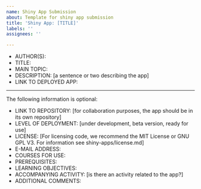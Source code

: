 ```yaml
---
name: Shiny App Submission
about: Template for shiny app submission
title: 'Shiny App: [TITLE]'
labels: ''
assignees: ''

---
```


- AUTHOR(S):
- TITLE:
- MAIN TOPIC:
- DESCRIPTION: [a sentence or two describing the app]
- LINK TO DEPLOYED APP:

---------------------------

The following information is optional:

- LINK TO REPOSITORY: [for collaboration purposes, the app should be in its own repository]
- LEVEL OF DEPLOYMENT: [under development, beta version, ready for use]
- LICENSE: [For licensing code, we recommend the MIT License or GNU GPL V3.  For information see shiny-apps/license.md]
- E-MAIL ADDRESS:
- COURSES FOR USE:
- PREREQUISITES:
- LEARNING OBJECTIVES: 
- ACCOMPANYING ACTIVITY: [is there an activity related to the app?]
- ADDITIONAL COMMENTS: 
